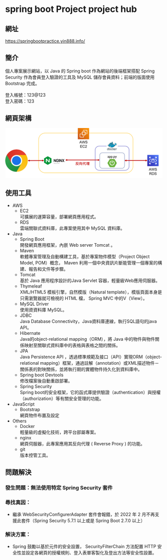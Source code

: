 # spring boot Project project hub

## 網址
https://springbootpractice.yin888.info/

## 簡介
個人專案展示網站，以 Java 的 Spring boot 作為網站的後端框架搭配 Spring Security 作為會員登入驗證的工具及 MySQL 儲存會員資料；前端的版面使用 Bootstrap 完成。
<br/><br/>
登入帳號：123@123
<br/>
登入密碼：123

## 網頁架構
![pic_web_framework](ReadMe_pictures/springboot.png)

## 使用工具
*   AWS
    *   EC2
    <br/>可擴展的運算容量，部署網頁應用程式。
    *   RDS
    <br/>雲端關聯式資料庫，此專案使用其中 MySQL 資料庫。
*   Java
    *   Spring Boot
    <br/>開發網頁應用框架，內嵌 Web server Tomcat 。
    *   Maven
    <br/>軟體專案管理及自動構建工具，基於專案物件模型（Project Object Model, POM）概念， Maven 利用一個中央資訊片斷能管理一個專案的構建、報告和文件等步驟。
    *   Tomcat
    <br/>基於 Java 應用程序設計的Java Servlet 容器，輕量級Web應用伺服器。
    *   Thymeleaf
    <br/>XML/HTML5 模板引擎，自然模版（Natural template），模版頁面本身是只需瀏覽器就可檢視的 HTML 檔， Spring MVC 中的V（View）。
    *   MySQL Driver
    <br/>使用資資料庫 MySQL。
    *   JDBC
    <br/>Java Database Connectivity，Java資料庫連線，執行SQL語句的java API。
    *   Hibernate
    <br/>Java的object-relational mapping（ORM），將 Java 中的物件與物件關係映射至關聯式資料庫中的表格與表格之間的關係。
    *   JPA
    <br/>Java Persistence API ，透過標準規範及接口（API）實現ORM（object-relational mapping）框架，通過註解（annotation）或XML描述物件－關係表的對映關係，並將執行期的實體物件持久化到資料庫中。
    *   Spring boot Devtools
    <br/>修改檔案後自動重啟部署。
    *   Spring Security
    <br/>Spring boot的安全框架，它的函式庫提供驗證（authentication）與授權（authorization）等有關安全管理的功能。
*   JavaScript
    *   Bootstrap
    <br/>網頁物件布置及設定
*   Others
    *   Docker
    <br/>輕量級的虛擬化技術，跨平台部屬專案。
    *   nginx
    <br/>網頁伺服器，此專案應用其反向代理 ( Reverse Proxy ) 的功能。
    *   git
    <br/>版本控管工具。

## 問題解決
### 發生問題：無法使用特定 Spring Security 套件
### 尋找真因：
*   繼承 WebSecurityConfigurerAdapter 套件會報錯，於 2022 年 2 月不再支援此套件（Spring Security 5.7.1 以上或是 Spring Boot 2.7.0 以上）
### 解決方案：
-   Spring 鼓勵以基於元件的安全設置， SecurityFilterChain 方法配置 HTTP 安全性並設定各網頁的授權規則、登入表單客製化及登出方法等安全性設置。
